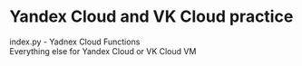 # Yandex Cloud and VK Cloud practice
index.py - Yadnex Cloud Functions\
Everything else for Yandex Cloud or VK Cloud VM
